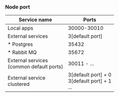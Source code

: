 ### Node port
Service name | Ports 
--- | ---
Local apps | 30000-30010
External services | 3[default port]
* Postgres | 35432
* Rabbit MQ | 35672
External services <br/> (common default ports) | 30011 - ...
External service <br> clustered | 3[default port] + 0 <br> 3[default port] + 1 <br> ...

 